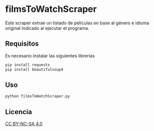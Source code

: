 # filmsToWatchScraper
Este scraper extrae un listado de películas en base al género e idioma original indicado al ejecutar el programa.

## Requisitos

Es necesario instalar las siguientes librerías

```bash
pip install requests
pip install beautifulsoup4
```

## Uso

```bash
python filmsToWatchScraper.py
```

## Licencia
[CC BY-NC-SA 4.0](https://creativecommons.org/licenses/by-nc-sa/4.0/)
